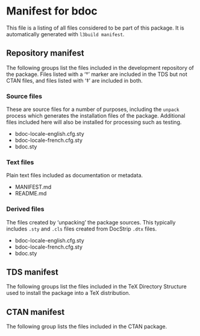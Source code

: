 # Manifest for bdoc

This file is a listing of all files considered to be part of this package.
It is automatically generated with `l3build manifest`.


## Repository manifest

The following groups list the files included in the development repository of the package.
Files listed with a ‘†’ marker are included in the TDS but not CTAN files, and files listed
with ‘‡’ are included in both.

### Source files

These are source files for a number of purposes, including the `unpack` process which
generates the installation files of the package. Additional files included here will also
be installed for processing such as testing.

* bdoc-locale-english.cfg.sty 
* bdoc-locale-french.cfg.sty 
* bdoc.sty 

### Text files

Plain text files included as documentation or metadata.

* MANIFEST.md 
* README.md 

### Derived files

The files created by ‘unpacking’ the package sources. This typically includes
`.sty` and `.cls` files created from DocStrip `.dtx` files.

* bdoc-locale-english.cfg.sty 
* bdoc-locale-french.cfg.sty 
* bdoc.sty 


## TDS manifest

The following groups list the files included in the TeX Directory Structure used to install
the package into a TeX distribution.


## CTAN manifest

The following group lists the files included in the CTAN package.
